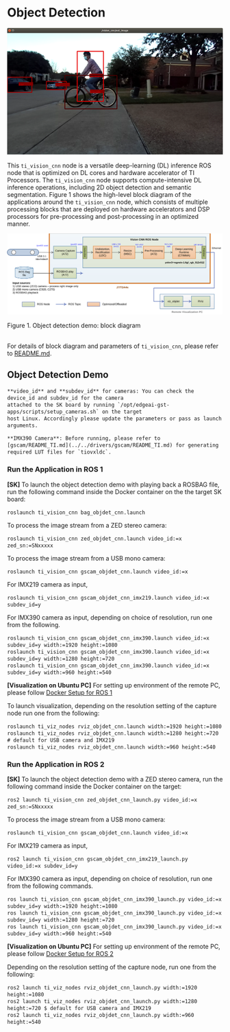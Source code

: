 Object Detection
================

![](docs/objdet_rviz.png)
<br />

This `ti_vision_cnn` node is a versatile deep-learning (DL) inference ROS node that is optimized on DL cores and hardware accelerator of TI Processors. The `ti_vision_cnn` node supports compute-intensive DL inference operations, including 2D object detection and semantic segmentation. Figure 1 shows the high-level block diagram of the applications around the `ti_vision_cnn` node, which consists of multiple processing blocks that are deployed on hardware accelerators and DSP processors for pre-processing and post-processing in an optimized manner.


![](docs/objdet_demo_block_diagram.svg)
<figcaption>Figure 1. Object detection demo: block diagram</figcaption>
<br />

For details of block diagram and parameters of `ti_vision_cnn`, please refer to [README.md](./README.md).

## Object Detection Demo

```{note}
**video_id** and **subdev_id** for cameras: You can check the device_id and subdev_id for the camera
attached to the SK board by running `/opt/edgeai-gst-apps/scripts/setup_cameras.sh` on the target
host Linux. Accordingly please update the parameters or pass as launch arguments.
```

```{note}
**IMX390 Camera**: Before running, please refer to [gscam/README_TI.md](../../drivers/gscam/README_TI.md) for generating required LUT files for `tiovxldc`.
```


### Run the Application in ROS 1

**[SK]** To launch the object detection demo with playing back a ROSBAG file, run the following command inside the Docker container on the the target SK board:
```
roslaunch ti_vision_cnn bag_objdet_cnn.launch
```

To process the image stream from a ZED stereo camera:
```
roslaunch ti_vision_cnn zed_objdet_cnn.launch video_id:=x zed_sn:=SNxxxxx
```

To process the image stream from a USB mono camera:
```
roslaunch ti_vision_cnn gscam_objdet_cnn.launch video_id:=x
```

For IMX219 camera as input,
```
roslaunch ti_vision_cnn gscam_objdet_cnn_imx219.launch video_id:=x subdev_id=y
```

For IMX390 camera as input, depending on choice of resolution, run one from the following.
```
roslaunch ti_vision_cnn gscam_objdet_cnn_imx390.launch video_id:=x subdev_id=y width:=1920 height:=1080
roslaunch ti_vision_cnn gscam_objdet_cnn_imx390.launch video_id:=x subdev_id=y width:=1280 height:=720
roslaunch ti_vision_cnn gscam_objdet_cnn_imx390.launch video_id:=x subdev_id=y width:=960 height:=540
```

**[Visualization on Ubuntu PC]** For setting up environment of the remote PC, please follow [Docker Setup for ROS 1](../../../docker/setting_docker_ros1.md)

To launch visualization, depending on the resolution setting of the capture node run one from the following:
```
roslaunch ti_viz_nodes rviz_objdet_cnn.launch width:=1920 height:=1080
roslaunch ti_viz_nodes rviz_objdet_cnn.launch width:=1280 height:=720 # default for USB camera and IMX219
roslaunch ti_viz_nodes rviz_objdet_cnn.launch width:=960 height:=540
```

### Run the Application in ROS 2

**[SK]** To launch the object detection demo with a ZED stereo camera, run the following command inside the Docker container on the target:
```
ros2 launch ti_vision_cnn zed_objdet_cnn_launch.py video_id:=x zed_sn:=SNxxxxx
```

To process the image stream from a USB mono camera:
```
roslaunch ti_vision_cnn gscam_objdet_cnn.launch video_id:=x
```

For IMX219 camera as input,
```
ros2 launch ti_vision_cnn gscam_objdet_cnn_imx219_launch.py video_id:=x subdev_id=y
```

For IMX390 camera as input, depending on choice of resolution, run one from the following commands.
```
ros launch ti_vision_cnn gscam_objdet_cnn_imx390_launch.py video_id:=x subdev_id=y width:=1920 height:=1080
ros launch ti_vision_cnn gscam_objdet_cnn_imx390_launch.py video_id:=x subdev_id=y width:=1280 height:=720
ros launch ti_vision_cnn gscam_objdet_cnn_imx390_launch.py video_id:=x subdev_id=y width:=960 height:=540
```

**[Visualization on Ubuntu PC]** For setting up environment of the remote PC, please follow [Docker Setup for ROS 2](../../../docker/setting_docker_ros2.md)

Depending on the resolution setting of the capture node, run one from the following:
```
ros2 launch ti_viz_nodes rviz_objdet_cnn_launch.py width:=1920 height:=1080
ros2 launch ti_viz_nodes rviz_objdet_cnn_launch.py width:=1280 height:=720 $ default for USB camera and IMX219
ros2 launch ti_viz_nodes rviz_objdet_cnn_launch.py width:=960 height:=540
```

